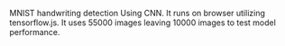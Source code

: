 MNIST handwriting detection Using CNN.
It runs on browser utilizing tensorflow.js.
It uses 55000 images leaving 10000 images to test model performance.

